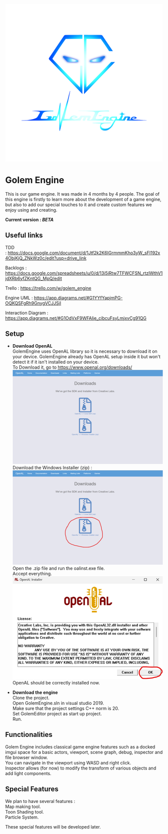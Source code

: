 ![golem_engine_logo_1](./Images/Logo/golem_engine_logo_1.png)

# Golem Engine

This is our game engine. It was made in 4 months by 4 people. The goal of this engine is firstly to learn more about the development of a game engine, but also to add our special touches to it and create custom features we enjoy using and creating. 

**Current version : *BETA***

## Useful links

TDD : https://docs.google.com/document/d/1Jtf2k2K6IGrmmmKho3yW_sFI192x4ObjKjQ_ZNkWz0c/edit?usp=drive_link

Backlogs : https://docs.google.com/spreadsheets/u/0/d/13i5iRtw7TFWCFSN_rtzIWthV1jdXRb6yfZKntQG_MpQ/edit

Trello : https://trello.com/w/golem_engine

Engine UML : https://app.diagrams.net/#G1YYfYapjmPG-OQKQSFgRh9GnygVCJJSjI

Interaction Diagram : https://app.diagrams.net/#G1OdVxF9WFAIje_cibcuFsyLmjxvCg91QG

## Setup

- **Download OpenAL**  
GolemEngine uses OpenAL library so it is necessary to download it on your device. GolemEngine already has OpenAL setup inside it but won't detect it if it isn't installed on your device.  
To Download it, go to https://www.openal.org/downloads/  
![OpenAl1_Image](./Images/Readme/Screenshot_OpenAL_installation_1.png)  
Download the Windows Installer (zip) :  
![OpenAl2_Image](./Images/Readme/Screenshot_OpenAL_installation_2.png)  
Open the .zip file and run the oalinst.exe file.  
Accept everything.  
![OpenAl3_Imagee](./Images/Readme/Screenshot_OpenAL_installation_3.png)  
OpenAL should be correctly installed now.


- **Download the engine**  
Clone the project.  
Open GolemEngine.sln in visual studio 2019.  
Make sure that the project settings C++ norm is 20.  
Set GolemEditor project as start up project.  
Run.  

## Functionalities

Golem Engine includes classical game engine features such as a docked imgui space for a basic actors, viewport, scene graph, debug, inspector and file browser window.  
You can navigate in the viewport using WASD and right click.  
Inspector allows (for now) to modify the transform of various objects and add light components.  

## Special Features

We plan to have several features :  
Map making tool.  
Toon Shading tool.  
Particle System.  

These special features will be developed later.